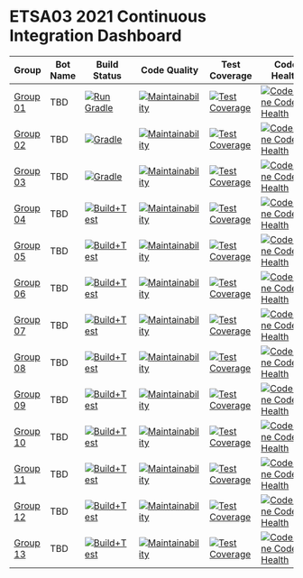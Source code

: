 # ETSA03 2021 Continuous Integration Dashboard

| Group | Bot Name | Build Status  | Code Quality | Test Coverage | Code Health |
| ------------- | ------------- | ------------- | ------------ | -------------------- | -------------------- |
| [Group 01](https://github.com/lunduniversity-etsa03-2021/group01) | TBD | [![Run Gradle](https://github.com/lunduniversity-etsa03-2021/group01/actions/workflows/build_and_test.yml/badge.svg)](https://github.com/lunduniversity-etsa03-2021/group01/actions/workflows/build_and_test.yml) | [![Maintainability](https://api.codeclimate.com/v1/badges/35b97595d7816841a2dc/maintainability)](https://codeclimate.com/repos/6051f3043211b301b5011354/maintainability) | [![Test Coverage](https://api.codeclimate.com/v1/badges/35b97595d7816841a2dc/test_coverage)](https://codeclimate.com/repos/6051f3043211b301b5011354/test_coverage) | [![CodeScene Code Health](https://codescene.io/projects/14278/status-badges/code-health)](https://codescene.io/projects/14278) |
| [Group 02](https://github.com/lunduniversity-etsa03-2021/group02) | TBD | [![Gradle](https://github.com/lunduniversity-etsa03-2021/group02/actions/workflows/build_and_test.yml/badge.svg)](https://github.com/lunduniversity-etsa03-2021/group02/actions/workflows/build_and_test.yml) | [![Maintainability](https://api.codeclimate.com/v1/badges/8f047319b7742941fc14/maintainability)](https://codeclimate.com/repos/605200e18634e7470f000141/maintainability) | [![Test Coverage](https://api.codeclimate.com/v1/badges/8f047319b7742941fc14/test_coverage)](https://codeclimate.com/repos/605200e18634e7470f000141/test_coverage) | [![CodeScene Code Health](https://codescene.io/projects/14355/status-badges/code-health)](https://codescene.io/projects/14355) |
| [Group 03](https://github.com/lunduniversity-etsa03-2021/group03) | TBD | [![Gradle](https://github.com/lunduniversity-etsa03-2021/group03/actions/workflows/build_and_test.yml/badge.svg)](https://github.com/lunduniversity-etsa03-2021/group03/actions/workflows/build_and_test.yml) | [![Maintainability](https://api.codeclimate.com/v1/badges/0eb9e308edfd8c7e6cb3/maintainability)](https://codeclimate.com/repos/605205a0c80aaf46fa000eec/maintainability) | [![Test Coverage](https://api.codeclimate.com/v1/badges/0eb9e308edfd8c7e6cb3/test_coverage)](https://codeclimate.com/repos/605205a0c80aaf46fa000eec/test_coverage) | [![CodeScene Code Health](https://codescene.io/projects/14418/status-badges/code-health)](https://codescene.io/projects/14418) |
| [Group 04](https://github.com/lunduniversity-etsa03-2021/group04) | TBD | [![Build+Test](https://github.com/lunduniversity-etsa03-2021/group04/actions/workflows/build_and_test.yml/badge.svg)](https://github.com/lunduniversity-etsa03-2021/group04/actions/workflows/build_and_test.yml) | [![Maintainability](https://api.codeclimate.com/v1/badges/845a0149eb7b4b23f1d7/maintainability)](https://codeclimate.com/repos/605207ab4d3e8d462a000e79/maintainability) | [![Test Coverage](https://api.codeclimate.com/v1/badges/845a0149eb7b4b23f1d7/test_coverage)](https://codeclimate.com/repos/605207ab4d3e8d462a000e79/test_coverage) | [![CodeScene Code Health](https://codescene.io/projects/14419/status-badges/code-health)](https://codescene.io/projects/14419) |
| [Group 05](https://github.com/lunduniversity-etsa03-2021/group05) | TBD | [![Build+Test](https://github.com/lunduniversity-etsa03-2021/group05/actions/workflows/build_and_test.yml/badge.svg)](https://github.com/lunduniversity-etsa03-2021/group05/actions/workflows/build_and_test.yml) | [![Maintainability](https://api.codeclimate.com/v1/badges/233c044e933cb3c37a36/maintainability)](https://codeclimate.com/repos/6052097f8634e74675002dc4/maintainability) | [![Test Coverage](https://api.codeclimate.com/v1/badges/233c044e933cb3c37a36/test_coverage)](https://codeclimate.com/repos/6052097f8634e74675002dc4/test_coverage) | [![CodeScene Code Health](https://codescene.io/projects/14417/status-badges/code-health)](https://codescene.io/projects/14417) |
| [Group 06](https://github.com/lunduniversity-etsa03-2021/group06) | TBD | [![Build+Test](https://github.com/lunduniversity-etsa03-2021/group06/actions/workflows/build_and_test.yml/badge.svg)](https://github.com/lunduniversity-etsa03-2021/group06/actions/workflows/build_and_test.yml) | [![Maintainability](https://api.codeclimate.com/v1/badges/26265b45673ccce8fcd5/maintainability)](https://codeclimate.com/repos/60520ad74d3e8d464500309a/maintainability) | [![Test Coverage](https://api.codeclimate.com/v1/badges/26265b45673ccce8fcd5/test_coverage)](https://codeclimate.com/repos/60520ad74d3e8d464500309a/test_coverage) | [![CodeScene Code Health](https://codescene.io/projects/14420/status-badges/code-health)](https://codescene.io/projects/14420) |
| [Group 07](https://github.com/lunduniversity-etsa03-2021/group07) | TBD | [![Build+Test](https://github.com/lunduniversity-etsa03-2021/group07/actions/workflows/build_and_test.yml/badge.svg)](https://github.com/lunduniversity-etsa03-2021/group07/actions/workflows/build_and_test.yml) | [![Maintainability](https://api.codeclimate.com/v1/badges/7098fe61b192e2936171/maintainability)](https://codeclimate.com/repos/60520cf68634e745b90007f9/maintainability) | [![Test Coverage](https://api.codeclimate.com/v1/badges/7098fe61b192e2936171/test_coverage)](https://codeclimate.com/repos/60520cf68634e745b90007f9/test_coverage) | [![CodeScene Code Health](https://codescene.io/projects/14421/status-badges/code-health)](https://codescene.io/projects/14421) |
| [Group 08](https://github.com/lunduniversity-etsa03-2021/group08) | TBD | [![Build+Test](https://github.com/lunduniversity-etsa03-2021/group08/actions/workflows/build_and_test.yml/badge.svg)](https://github.com/lunduniversity-etsa03-2021/group08/actions/workflows/build_and_test.yml) | [![Maintainability](https://api.codeclimate.com/v1/badges/85dc2a496c1056507808/maintainability)](https://codeclimate.com/repos/60520e164d3e8d4645003246/maintainability) | [![Test Coverage](https://api.codeclimate.com/v1/badges/85dc2a496c1056507808/test_coverage)](https://codeclimate.com/repos/60520e164d3e8d4645003246/test_coverage) | [![CodeScene Code Health](https://codescene.io/projects/14422/status-badges/code-health)](https://codescene.io/projects/14422) |
| [Group 09](https://github.com/lunduniversity-etsa03-2021/group09) | TBD | [![Build+Test](https://github.com/lunduniversity-etsa03-2021/group09/actions/workflows/build_and_test.yml/badge.svg)](https://github.com/lunduniversity-etsa03-2021/group09/actions/workflows/build_and_test.yml) | [![Maintainability](https://api.codeclimate.com/v1/badges/00458e59652e5fb40c85/maintainability)](https://codeclimate.com/repos/60520f9bc80aaf468b0063ed/maintainability) | [![Test Coverage](https://api.codeclimate.com/v1/badges/00458e59652e5fb40c85/test_coverage)](https://codeclimate.com/repos/60520f9bc80aaf468b0063ed/test_coverage) | [![CodeScene Code Health](https://codescene.io/projects/14423/status-badges/code-health)](https://codescene.io/projects/14423) |
| [Group 10](https://github.com/lunduniversity-etsa03-2021/group10) | TBD | [![Build+Test](https://github.com/lunduniversity-etsa03-2021/group10/actions/workflows/build_and_test.yml/badge.svg)](https://github.com/lunduniversity-etsa03-2021/group10/actions/workflows/build_and_test.yml) | [![Maintainability](https://api.codeclimate.com/v1/badges/2bf95fe2990025bcd5cb/maintainability)](https://codeclimate.com/repos/605210e4e946d04c740030a0/maintainability) | [![Test Coverage](https://api.codeclimate.com/v1/badges/2bf95fe2990025bcd5cb/test_coverage)](https://codeclimate.com/repos/605210e4e946d04c740030a0/test_coverage) | [![CodeScene Code Health](https://codescene.io/projects/7504/status-badges/code-health)](https://codescene.io/projects/7504) |
| [Group 11](https://github.com/lunduniversity-etsa03-2021/group11) | TBD | [![Build+Test](https://github.com/lunduniversity-etsa03-2021/group11/actions/workflows/build_and_test.yml/badge.svg)](https://github.com/lunduniversity-etsa03-2021/group11/actions/workflows/build_and_test.yml) | [![Maintainability](https://api.codeclimate.com/v1/badges/41ae6e3f4c43f8151ea0/maintainability)](https://codeclimate.com/repos/6052595d8634e7470f013ee7/maintainability) | [![Test Coverage](https://api.codeclimate.com/v1/badges/41ae6e3f4c43f8151ea0/test_coverage)](https://codeclimate.com/repos/6052595d8634e7470f013ee7/test_coverage) | [![CodeScene Code Health](https://codescene.io/projects/7505/status-badges/code-health)](https://codescene.io/projects/7505) |
| [Group 12](https://github.com/lunduniversity-etsa03-2021/group12) | TBD | [![Build+Test](https://github.com/lunduniversity-etsa03-2021/group12/actions/workflows/build_and_test.yml/badge.svg)](https://github.com/lunduniversity-etsa03-2021/group12/actions/workflows/build_and_test.yml) | [![Maintainability](https://api.codeclimate.com/v1/badges/8ed5eeeb8b7d6a854eda/maintainability)](https://codeclimate.com/repos/60525b818634e7472e01db08/maintainability) | [![Test Coverage](https://api.codeclimate.com/v1/badges/8ed5eeeb8b7d6a854eda/test_coverage)](https://codeclimate.com/repos/60525b818634e7472e01db08/test_coverage) | [![CodeScene Code Health](https://codescene.io/projects/7506/status-badges/code-health)](https://codescene.io/projects/7506) |
| [Group 13](https://github.com/lunduniversity-etsa03-2021/group13) | TBD | [![Build+Test](https://github.com/lunduniversity-etsa03-2021/group13/actions/workflows/build_and_test.yml/badge.svg)](https://github.com/lunduniversity-etsa03-2021/group13/actions/workflows/build_and_test.yml) | [![Maintainability](https://api.codeclimate.com/v1/badges/8f119ac71d48622cdddc/maintainability)](https://codeclimate.com/repos/60525d0e7a53d1447b0135dc/maintainability) | [![Test Coverage](https://api.codeclimate.com/v1/badges/8f119ac71d48622cdddc/test_coverage)](https://codeclimate.com/repos/60525d0e7a53d1447b0135dc/test_coverage) | [![CodeScene Code Health](https://codescene.io/projects/7507/status-badges/code-health)](https://codescene.io/projects/7507) |
